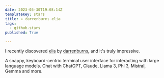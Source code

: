 ```yaml
---
date: 2023-05-30T19:08:14Z
templateKey: stars
title: ⭐ darrenburns elia
tags:
  - github-stars
published: True

---
```


I recently discovered [elia](https://github.com/darrenburns/elia) by [darrenburns](https://github.com/darrenburns), and it's truly impressive.

A snappy, keyboard-centric terminal user interface for interacting with large language models. Chat with ChatGPT, Claude, Llama 3, Phi 3, Mistral, Gemma and more.
